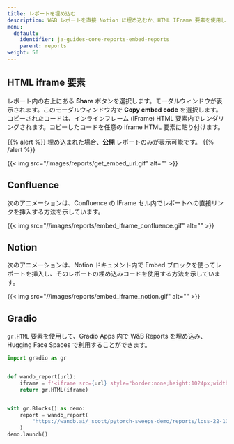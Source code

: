 ```yaml
---
title: レポートを埋め込む
description: W&B レポートを直接 Notion に埋め込むか、HTML IFrame 要素を使用します。
menu:
  default:
    identifier: ja-guides-core-reports-embed-reports
    parent: reports
weight: 50
---
```


## HTML iframe 要素

レポート内の右上にある **Share** ボタンを選択します。モーダルウィンドウが表示されます。このモーダルウィンドウ内で **Copy embed code** を選択します。コピーされたコードは、インラインフレーム (IFrame) HTML 要素内でレンダリングされます。コピーしたコードを任意の iframe HTML 要素に貼り付けます。

{{% alert %}}
埋め込まれた場合、**公開** レポートのみが表示可能です。
{{% /alert %}}

{{< img src="/images/reports/get_embed_url.gif" alt="" >}}

## Confluence

次のアニメーションは、Confluence の IFrame セル内でレポートへの直接リンクを挿入する方法を示しています。

{{< img src="//images/reports/embed_iframe_confluence.gif" alt="" >}}

## Notion

次のアニメーションは、Notion ドキュメント内で Embed ブロックを使ってレポートを挿入し、そのレポートの埋め込みコードを使用する方法を示しています。

{{< img src="//images/reports/embed_iframe_notion.gif" alt="" >}}

## Gradio

`gr.HTML` 要素を使用して、Gradio Apps 内で W&B Reports を埋め込み、Hugging Face Spaces で利用することができます。

```python
import gradio as gr


def wandb_report(url):
    iframe = f'<iframe src={url} style="border:none;height:1024px;width:100%">'
    return gr.HTML(iframe)


with gr.Blocks() as demo:
    report = wandb_report(
        "https://wandb.ai/_scott/pytorch-sweeps-demo/reports/loss-22-10-07-16-00-17---VmlldzoyNzU2NzAx"
    )
demo.launch()
```

##